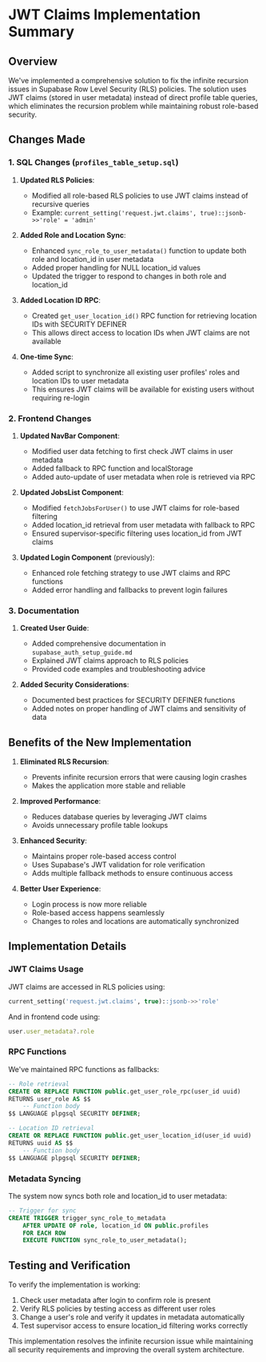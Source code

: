 # JWT Claims Implementation Summary

## Overview

We've implemented a comprehensive solution to fix the infinite recursion issues in Supabase Row Level Security (RLS) policies. The solution uses JWT claims (stored in user metadata) instead of direct profile table queries, which eliminates the recursion problem while maintaining robust role-based security.

## Changes Made

### 1. SQL Changes (`profiles_table_setup.sql`)

1. **Updated RLS Policies**:
   - Modified all role-based RLS policies to use JWT claims instead of recursive queries
   - Example: `current_setting('request.jwt.claims', true)::jsonb->>'role' = 'admin'`

2. **Added Role and Location Sync**:
   - Enhanced `sync_role_to_user_metadata()` function to update both role and location_id in user metadata
   - Added proper handling for NULL location_id values
   - Updated the trigger to respond to changes in both role and location_id

3. **Added Location ID RPC**:
   - Created `get_user_location_id()` RPC function for retrieving location IDs with SECURITY DEFINER
   - This allows direct access to location IDs when JWT claims are not available

4. **One-time Sync**:
   - Added script to synchronize all existing user profiles' roles and location IDs to user metadata
   - This ensures JWT claims will be available for existing users without requiring re-login

### 2. Frontend Changes

1. **Updated NavBar Component**:
   - Modified user data fetching to first check JWT claims in user metadata
   - Added fallback to RPC function and localStorage
   - Added auto-update of user metadata when role is retrieved via RPC

2. **Updated JobsList Component**:
   - Modified `fetchJobsForUser()` to use JWT claims for role-based filtering
   - Added location_id retrieval from user metadata with fallback to RPC
   - Ensured supervisor-specific filtering uses location_id from JWT claims

3. **Updated Login Component** (previously):
   - Enhanced role fetching strategy to use JWT claims and RPC functions
   - Added error handling and fallbacks to prevent login failures

### 3. Documentation

1. **Created User Guide**:
   - Added comprehensive documentation in `supabase_auth_setup_guide.md`
   - Explained JWT claims approach to RLS policies
   - Provided code examples and troubleshooting advice

2. **Added Security Considerations**:
   - Documented best practices for SECURITY DEFINER functions
   - Added notes on proper handling of JWT claims and sensitivity of data

## Benefits of the New Implementation

1. **Eliminated RLS Recursion**:
   - Prevents infinite recursion errors that were causing login crashes
   - Makes the application more stable and reliable

2. **Improved Performance**:
   - Reduces database queries by leveraging JWT claims
   - Avoids unnecessary profile table lookups

3. **Enhanced Security**:
   - Maintains proper role-based access control
   - Uses Supabase's JWT validation for role verification
   - Adds multiple fallback methods to ensure continuous access

4. **Better User Experience**:
   - Login process is now more reliable
   - Role-based access happens seamlessly
   - Changes to roles and locations are automatically synchronized

## Implementation Details

### JWT Claims Usage

JWT claims are accessed in RLS policies using:
```sql
current_setting('request.jwt.claims', true)::jsonb->>'role'
```

And in frontend code using:
```typescript
user.user_metadata?.role
```

### RPC Functions

We've maintained RPC functions as fallbacks:
```sql
-- Role retrieval
CREATE OR REPLACE FUNCTION public.get_user_role_rpc(user_id uuid)
RETURNS user_role AS $$
    -- Function body
$$ LANGUAGE plpgsql SECURITY DEFINER;

-- Location ID retrieval
CREATE OR REPLACE FUNCTION public.get_user_location_id(user_id uuid)
RETURNS uuid AS $$
    -- Function body
$$ LANGUAGE plpgsql SECURITY DEFINER;
```

### Metadata Syncing

The system now syncs both role and location_id to user metadata:
```sql
-- Trigger for sync
CREATE TRIGGER trigger_sync_role_to_metadata
    AFTER UPDATE OF role, location_id ON public.profiles
    FOR EACH ROW
    EXECUTE FUNCTION sync_role_to_user_metadata();
```

## Testing and Verification

To verify the implementation is working:

1. Check user metadata after login to confirm role is present
2. Verify RLS policies by testing access as different user roles
3. Change a user's role and verify it updates in metadata automatically
4. Test supervisor access to ensure location_id filtering works correctly

This implementation resolves the infinite recursion issue while maintaining all security requirements and improving the overall system architecture. 